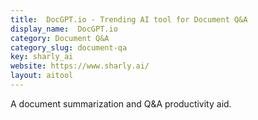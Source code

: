 ```yaml
---
title:  DocGPT.io - Trending AI tool for Document Q&A
display_name:  DocGPT.io
category: Document Q&A
category_slug: document-qa
key: sharly_ai
website: https://www.sharly.ai/
layout: aitool
---
```


A document summarization and Q&A productivity aid.
